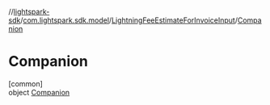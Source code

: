 //[lightspark-sdk](../../../../index.md)/[com.lightspark.sdk.model](../../index.md)/[LightningFeeEstimateForInvoiceInput](../index.md)/[Companion](index.md)

# Companion

[common]\
object [Companion](index.md)
